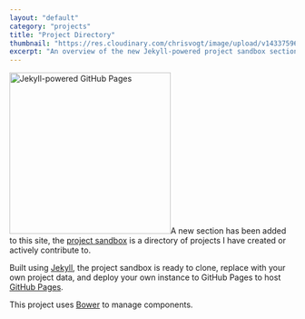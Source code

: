 ```yaml
---
layout: "default"
category: "projects"
title: "Project Directory"
thumbnail: "https://res.cloudinary.com/chrisvogt/image/upload/v1433759656/chrisvogt-me/thumb/sandbox.png"
excerpt: "An overview of the new Jekyll-powered project sandbox section of this website, a directory of projects I have created or contribute to."
---
```


<img src="https://cdn.rawgit.com/jekyll/jekyll/master/site/img/octojekyll.png" width="284" alt="Jekyll-powered GitHub Pages" class="img pull-right">A new section has been added to this site, the <a href="http://sandbox.chrisvogt.me" title="Project Sandbox on CHRISVOGT.me">project sandbox</a> is a directory of projects I have created or actively contribute to.

Built using <a href="http://jekyllrb.com/" title="Jekyll">Jekyll</a>, the project sandbox is ready to clone, replace with your own project data, and deploy your own instance to GitHub Pages to host <a href="https://pages.github.com/" title="GitHub Pages">GitHub Pages</a>.

This project uses <a href="http://bower.io/" title="Bower">Bower</a> to manage components.
